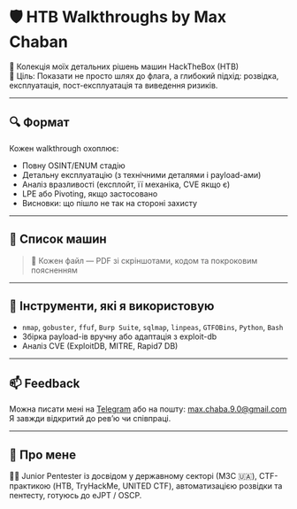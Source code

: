 # 🛡️ HTB Walkthroughs by Max Chaban

📂 Колекція моїх детальних рішень машин HackTheBox (HTB)  
🎯 Ціль: Показати не просто шлях до флага, а глибокий підхід: розвідка, експлуатація, пост-експлуатація та виведення ризиків.

---

## 🔍 Формат
Кожен walkthrough охоплює:
- Повну OSINT/ENUM стадію
- Детальну експлуатацію (з технічними деталями і payload-ами)
- Аналіз вразливості (експлойт, її механіка, CVE якщо є)
- LPE або Pivoting, якщо застосовано
- Висновки: що пішло не так на стороні захисту

---

## 📄 Список машин


> 📌 Кожен файл — PDF зі скріншотами, кодом та покроковим поясненням

---

## 🧰 Інструменти, які я використовую

- `nmap`, `gobuster`, `ffuf`, `Burp Suite`, `sqlmap`, `linpeas`, `GTFOBins`, `Python`, `Bash`
- Збірка payload-ів вручну або адаптація з exploit-db
- Аналіз CVE (ExploitDB, MITRE, Rapid7 DB)

---

## 📫 Feedback

Можна писати мені на [Telegram](https://t.me/L0X0D0N7A) або на пошту: [max.chaba.9.0@gmail.com](mailto:max.chaba.9.0@gmail.com)  
Я завжди відкритий до рев’ю чи співпраці.

---

## 📌 Про мене

👨‍💻 Junior Pentester із досвідом у державному секторі (МЗС 🇺🇦), CTF-практикою (HTB, TryHackMe, UNITED CTF), автоматизацією розвідки та пентесту, готуюсь до eJPT / OSCP.

